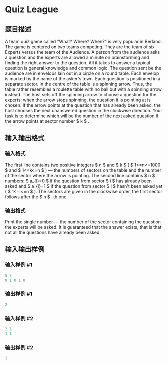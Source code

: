 # Quiz League

## 题目描述

A team quiz game called "What? Where? When?" is very popular in Berland. The game is centered on two teams competing. They are the team of six Experts versus the team of the Audience. A person from the audience asks a question and the experts are allowed a minute on brainstorming and finding the right answer to the question. All it takes to answer a typical question is general knowledge and common logic. The question sent be the audience are in envelops lain out in a circle on a round table. Each envelop is marked by the name of the asker's town. Each question is positioned in a separate sector. In the centre of the table is a spinning arrow. Thus, the table rather resembles a roulette table with no ball but with a spinning arrow instead. The host sets off the spinning arrow to choose a question for the experts: when the arrow stops spinning, the question it is pointing at is chosen. If the arrow points at the question that has already been asked, the host chooses the next unanswered question in the clockwise direction. Your task is to determine which will be the number of the next asked question if the arrow points at sector number $ k $ .

## 输入输出格式

### 输入格式

The first line contains two positive integers $ n $ and $ k $ ( $ 1<=n<=1000 $ and $ 1<=k<=n $ ) — the numbers of sectors on the table and the number of the sector where the arrow is pointing. The second line contains $ n $ numbers: $ a_{i}=0 $ if the question from sector $ i $ has already been asked and $ a_{i}=1 $ if the question from sector $ i $ hasn't been asked yet ( $ 1<=i<=n $ ). The sectors are given in the clockwise order, the first sector follows after the $ n $ -th one.

### 输出格式

Print the single number — the number of the sector containing the question the experts will be asked. It is guaranteed that the answer exists, that is that not all the questions have already been asked.

## 输入输出样例

### 输入样例 #1

```cpp
5 5
0 1 0 1 0

```
### 输出样例 #1

```cpp
2

```
### 输入样例 #2

```cpp
2 1
1 1

```
### 输出样例 #2

```cpp
1

```
